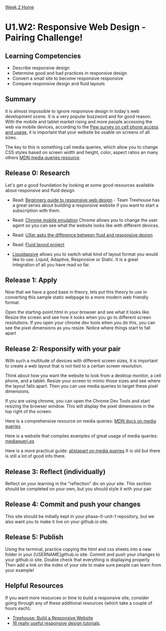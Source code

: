 [Week 2 Home](../)

# U1.W2: Responsive Web Design - Pairing Challenge!

## Learning Competencies
- Describe responsive design
- Determine good and bad practices in responsive design
- Convert a small site to become responsive responsive
- Compare responsive design and fluid layouts


## Summary

It is almost impossible to ignore responsive design in today's web development scene. It is a very popular buzzword and for good reason. With the mobile and tablet market rising and more people accessing the web via mobile devices, according to the [Pew survey on cell phone access and usage](http://www.pewinternet.org/fact-sheets/mobile-technology-fact-sheet/), it is important that your website be usable on screens of all sizes.

The key to this is something call media queries, which allow you to change CSS styles based on screen width and height, color, aspect ratios an many others [MDN media queries resource](https://developer.mozilla.org/en-US/docs/Web/Guide/CSS/Media_queries).


## Release 0: Research

Let's get a good foundation by looking at some good resources available about responsive and fluid design

- Read: [Beginners guide to responsive web design](http://blog.teamtreehouse.com/beginners-guide-to-responsive-web-design) - Team Treehouse has a great series about building a responsive website if you want to start a subscription with them.

- Read: [Chrome mobile emulation](https://developer.chrome.com/devtools/docs/mobile-emulation) Chrome allows you to change the user agent so you can see what the website looks like with different devices.

- Read: [UXer asks the difference between fluid and responsive design](http://ux.stackexchange.com/questions/24406/what-is-the-exact-difference-between-fluid-and-responsive-design)

- Read: [Fluid layout project](http://www.creativebloq.com/css3/create-fluid-layouts-html5-and-css3-3142768)

- [Liquidapsive](http://liquidapsive.com/) allows you to switch what kind of layout format you would like to use. Liquid, Adaptive, Respnosive or Static. It is a great integration of all you have read so far.


## Release 1: Apply

Now that we have a good base in theory, lets put this theory to use in converting this sample static webpage to a more modern web friendly format.

Open the starting-point.html in your browser and see what it looks like. Resize the screen and see how it looks when you go to different screen resolutions. If you open your chrome dev tools when you do this, you can see the pixel dimensions as you resize. Notice where things start to fall apart

## Release 2: Responsify with your pair

With such a multitude of devices with different screen sizes, it is important to create a web layout that is not tied to a certian screen resolution.

Think about how you want the website to look from a desktop monitor, a cell phone, and a tablet. Resize your screen to mimic those sizes and see where the layout falls apart. Then you can use media queries to target these pixel dimensions.

If you are using chrome, you can open the Chrome Dev Tools and start resizing the browser window. This will display the pixel dimensions in the top right of the screen.

Here is a comprehensive resource on media queries: [MDN docs on media queries](https://developer.mozilla.org/en-US/docs/Web/Guide/CSS/Media_queries)

Here is a website that compiles examples of great usage of media queries: [mediaqueri.es](http://mediaqueri.es/)

Here is a more practical guide: [alistapart on media queries](http://alistapart.com/article/responsive-web-design) It is old but there is still a lot of good info there.

## Release 3: Reflect (individually)
Reflect on your learning in the "reflection" div on your site. This section should be completed on your own, but you should style it with your pair.

## Release 4: Commit and push your changes
This site should be initially kept in your phase-0-unit-1 repository, but we also want you to make it live on your github.io site.

## Release 5: Publish
Using the terminal, practice copying the html and css sheets into a new folder in your [USERNAME]github.io site. Commit and push your changes to your github.io site. Double check that everything is displaying  properly. Then add a link on the index of your site to make sure people can learn from your example!

## Helpful Resources
If you want more resources or time to build a responsive site, consider going through any of these additional resources (which take a couple of hours each):
- [Treehouse: Build a Responsive Website](http://teamtreehouse.com/library/build-a-responsive-website)
- [16 really useful responsive design tutorials](http://www.creativebloq.com/netmag/16-really-useful-responsive-design-tutorials-71410085).


